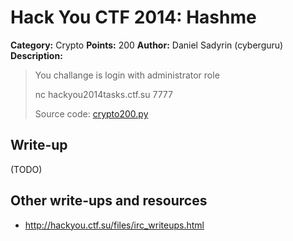 # Hack You CTF 2014: Hashme

**Category:** Crypto
**Points:** 200
**Author:** Daniel Sadyrin (cyberguru)
**Description:**

> You challange is login with administrator role
>
> nc hackyou2014tasks.ctf.su 7777
>
> Source code: [crypto200.py](crypto200.py)

## Write-up

(TODO)

## Other write-ups and resources

* <http://hackyou.ctf.su/files/irc_writeups.html>

